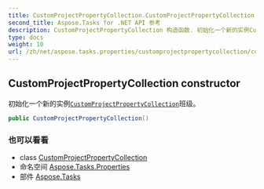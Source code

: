 ```yaml
---
title: CustomProjectPropertyCollection.CustomProjectPropertyCollection
second_title: Aspose.Tasks for .NET API 参考
description: CustomProjectPropertyCollection 构造函数. 初始化一个新的实例CustomProjectPropertyCollection班级
type: docs
weight: 10
url: /zh/net/aspose.tasks.properties/customprojectpropertycollection/customprojectpropertycollection/
---
```

## CustomProjectPropertyCollection constructor

初始化一个新的实例[`CustomProjectPropertyCollection`](../)班级。

```csharp
public CustomProjectPropertyCollection()
```

### 也可以看看

* class [CustomProjectPropertyCollection](../)
* 命名空间 [Aspose.Tasks.Properties](../../customprojectpropertycollection/)
* 部件 [Aspose.Tasks](../../../)


